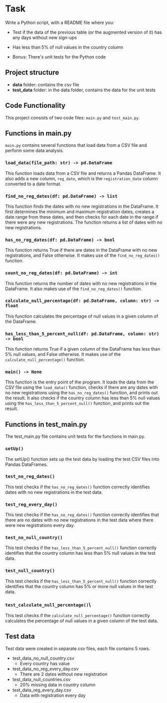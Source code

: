 # Task

Write a Python script, with a README file where you:

- Test if the data of the previous table (or the augmented version of it) has any
days without new sign-ups

- Has less than 5% of null values in the country column

- Bonus: There's unit tests for the Python code

## Project structure

- **data** folder: contains the csv file
- **test_data** folder: in the data folder, contains the data for the unit tests


## Code Functionality

This project consists of two code files: `main.py` and `test_main.py`.

## Functions in main.py

`main.py` contains several functions that load data from a CSV file and perform some data analysis.

### `load_data(file_path: str) -> pd.DataFrame`

This function loads data from a CSV file and returns a Pandas DataFrame. It also adds a new column, `reg_date`, which is the `registration_date` column converted to a date format.

### `find_no_reg_dates(df: pd.DataFrame) -> list`

This function finds the dates with no new registrations in the DataFrame. It first determines the minimum and maximum registration dates, creates a date range from these dates, and then checks for each date in the range if there were any new registrations. The function returns a list of dates with no new registrations.

### `has_no_reg_dates(df: pd.DataFrame) -> bool`

This function returns True if there are dates in the DataFrame with no new registrations, and False otherwise. It makes use of the `find_no_reg_dates()` function.

### `count_no_reg_dates(df: pd.DataFrame) -> int`

This function returns the number of dates with no new registrations in the DataFrame. It also makes use of the `find_no_reg_dates()` function.

### `calculate_null_percentage(df: pd.DataFrame, column: str) -> float`

This function calculates the percentage of null values in a given column of the DataFrame.

### `has_less_than_5_percent_null(df: pd.DataFrame, column: str) -> bool`

This function returns True if a given column of the DataFrame has less than 5% null values, and False otherwise. It makes use of the `calculate_null_percentage()` function.

### `main() -> None`

This function is the entry point of the program. It loads the data from the CSV file using the `load_data()` function, checks if there are any dates with no new registrations using the `has_no_reg_dates()` function, and prints out the result. It also checks if the country column has less than 5% null values using the `has_less_than_5_percent_null()` function, and prints out the result.

## Functions in test_main.py

The test_main.py file contains unit tests for the functions in main.py.

### `setUp()`

The setUp() function sets up the test data by loading the test CSV files into Pandas DataFrames.

### `test_no_reg_dates()`

This test checks if the `has_no_reg_dates()` function correctly identifies dates with no new registrations in the test data.

### `test_reg_every_day()`

This test checks if the `has_no_reg_dates()` function correctly identifies that there are no dates with no new registrations in the test data where there were new registrations every day.

### `test_no_null_country()`

This test checks if the `has_less_than_5_percent_null()` function correctly identifies that the country column has less than 5% null values in the test data.

### `test_null_country()`

This test checks if the `has_less_than_5_percent_null()` function correctly identifies that the country column has 5% or more null values in the test data.

### `test_calculate_null_percentage()`\

This test checks if the `calculate_null_percentage()` function correctly calculates the percentage of null values in a given column of the test data.

## Test data

Test data were created in separate csv files, each file contains 5 rows.

- test_data_no_null_country.csv
  - Every country has value
- test_data_no_reg_every_day.csv
  - There are 2 dates without new registration
- test_data_null_countries.csv
  - 20% missing data in country column
- test_data_reg_every_day.csv
  - Data with registration every day